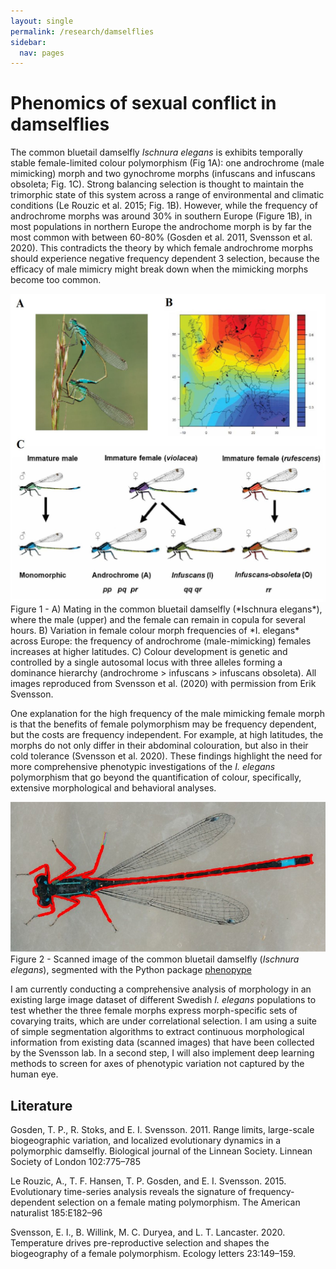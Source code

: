 ```yaml
---
layout: single
permalink: /research/damselflies
sidebar:
  nav: pages
---
```


# Phenomics of sexual conflict in damselflies

The common bluetail damselfly *Ischnura elegans* is exhibits temporally stable female-limited colour polymorphism (Fig 1A): one androchrome (male mimicking) morph and two gynochrome morphs (​infuscans and ​infuscans obsoleta​; Fig. 1C). Strong balancing selection is thought to maintain the trimorphic state of this system across a range of environmental and climatic conditions (Le Rouzic et al. 2015; Fig. 1B). However, while the frequency of androchrome morphs was around 30% in southern Europe (Figure 1B), in most populations in northern Europe the androchome morph is by far the most common with between 60-80% (Gosden et al. 2011, Svensson et al. 2020). This contradicts the theory by which female androchrome morphs should experience negative frequency dependent 3 selection, because the efficacy of male mimicry might break down when the mimicking morphs become too common.

<div class="res-center">
<div class="res-container">
<img class="res-img" src="/assets/images/damselfly_polymorphism.png">
<div class="res-caption">
Figure 1 - A) Mating in the common bluetail damselfly (*Ischnura elegans*), where the male (upper) and the female can remain in copula for several hours. B) Variation in female colour morph frequencies of *I. elegans* across Europe: the frequency of androchrome (male-mimicking) females increases at higher latitudes. C) Colour development is genetic and controlled by a single autosomal locus with three alleles forming a dominance hierarchy (androchrome > infuscans > infuscans obsoleta). All images reproduced from Svensson et al. (2020) with permission from Erik Svensson.
</div>
</div>
</div>

One explanation for the high frequency of the male mimicking female morph is that the benefits of female polymorphism may be frequency dependent, but the costs are frequency independent. For example, at high latitudes, the morphs do not only differ in their abdominal colouration, but also in their cold tolerance (Svensson et al. 2020). These findings highlight the need for more comprehensive phenotypic investigations of the ​*I. elegans* ​polymorphism that go beyond the quantification of colour, specifically, extensive morphological and behavioral analyses.

<div class="res-center">
<div class="res-container">
<img class="res-img" src="/assets/images/damselfly_phenopype.jpg">
<div class="res-caption">
Figure 2 - Scanned image of the common bluetail damselfly (<i>Ischnura elegans</i>), segmented with the Python package <a href="https://mluerig.github.io/phenopype/">phenopype</a>
</div>
</div>
</div>

I am currently conducting a comprehensive analysis of morphology in an existing large image dataset of different Swedish *​I. elegans* populations to test whether the three female morphs express morph-specific sets of covarying traits, which are under correlational selection. I am using a suite of simple segmentation algorithms to extract continuous morphological information from existing data (scanned images) that have been collected by the Svensson lab. In a second step, I will also implement deep learning methods to screen for axes of phenotypic variation not captured by the human eye. 

## Literature 

Gosden, T. P., R. Stoks, and E. I. Svensson. 2011. Range limits, large-scale biogeographic variation, and localized evolutionary dynamics in a polymorphic damselfly. Biological journal of the Linnean Society. Linnean Society of London 102:775–785

Le Rouzic, A., T. F. Hansen, T. P. Gosden, and E. I. Svensson. 2015. Evolutionary time-series analysis reveals the signature of frequency-dependent selection on a female mating polymorphism. The American naturalist 185:E182–96

Svensson, E. I., B. Willink, M. C. Duryea, and L. T. Lancaster. 2020. Temperature drives pre-reproductive selection and shapes the biogeography of a female polymorphism. Ecology letters 23:149–159.